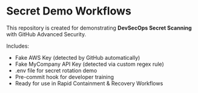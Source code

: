 # Secret Demo Workflows

This repository is created for demonstrating **DevSecOps Secret Scanning** with GitHub Advanced Security.

Includes:
- Fake AWS Key (detected by GitHub automatically)
- Fake MyCompany API Key (detected via custom regex rule)
- .env file for secret rotation demo
- Pre-commit hook for developer training
- Ready for use in Rapid Containment & Recovery Workflows
